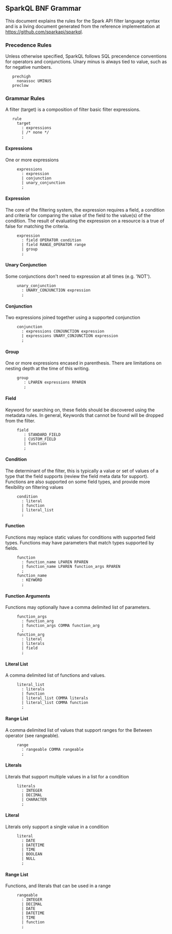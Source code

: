 ## SparkQL BNF Grammar
This document explains the rules for the Spark API filter language syntax and
is a living document generated from the reference implementation at 
https://github.com/sparkapi/sparkql.
### Precedence Rules
Unless otherwise specified, SparkQL follows SQL precendence conventions for 
operators and conjunctions.
Unary minus is always tied to value, such as for negative numbers.


```
   prechigh
     nonassoc UMINUS
   preclow
```

### Grammar Rules
A filter (target) is a composition of filter basic filter expressions.


```
   rule
     target
       : expressions
       | /* none */ 
       ;
```

#### Expressions
One or more expressions


```
     expressions
       : expression
       | conjunction
       | unary_conjunction
       ;
```

#### Expression
The core of the filtering system, the expression requires a field, a condition 
and criteria for comparing the value of the field to the value(s) of the 
condition. The result of evaluating the expression on a resource is a true of 
false for matching the criteria.


```
     expression
       : field OPERATOR condition 
       | field RANGE_OPERATOR range 
       | group
       ;
```

#### Unary Conjunction
Some conjunctions don't need to expression at all times (e.g. 'NOT'). 


```
     unary_conjunction
       : UNARY_CONJUNCTION expression 
       ;  
```

#### Conjunction
Two expressions joined together using a supported conjunction


```
     conjunction
       : expressions CONJUNCTION expression 
       | expressions UNARY_CONJUNCTION expression 
       ;
```

#### Group
One or more expressions encased in parenthesis. There are limitations on nesting depth at the time of this writing.


```
     group
     	: LPAREN expressions RPAREN 
     	;
```

#### Field
Keyword for searching on, these fields should be discovered using the metadata 
rules. In general, Keywords that cannot be found will be dropped from the 
filter.


```
     field
     	: STANDARD_FIELD
     	| CUSTOM_FIELD
     	| function
     	;
```

#### Condition
The determinant of the filter, this is typically a value or set of values of 
a type that the field supports (review the field meta data for support). 
Functions are also supported on some field types, and provide more flexibility
on filtering values


```
     condition
       : literal
       | function
       | literal_list 
       ;
```

#### Function
Functions may replace static values for conditions with supported field 
types. Functions may have parameters that match types supported by 
fields.


```
     function
       : function_name LPAREN RPAREN 
       | function_name LPAREN function_args RPAREN 
       ;
     function_name
       : KEYWORD
       ;
```

#### Function Arguments
Functions may optionally have a comma delimited list of parameters.


```
     function_args
       : function_arg
       | function_args COMMA function_arg 
       ; 
     function_arg
       : literal
       | literals
       | field 
       ;
```

#### Literal List
A comma delimited list of functions and values.


```
     literal_list
       : literals
       | function
       | literal_list COMMA literals 
       | literal_list COMMA function 
       ;
```

#### Range List
A comma delimited list of values that support ranges for the Between operator 
(see rangeable).


```
     range                                                                             
       : rangeable COMMA rangeable 
       ;
```

#### Literals
Literals that support multiple values in a list for a condition


```
     literals
       : INTEGER
       | DECIMAL
       | CHARACTER
       ;
```

#### Literal
Literals only support a single value in a condition


```
     literal
       : DATE
       | DATETIME
       | TIME
       | BOOLEAN
       | NULL
       ;
```

#### Range List
Functions, and literals that can be used in a range                                                       


```
     rangeable
       : INTEGER
       | DECIMAL
       | DATE
       | DATETIME
       | TIME
       | function
       ;
```

